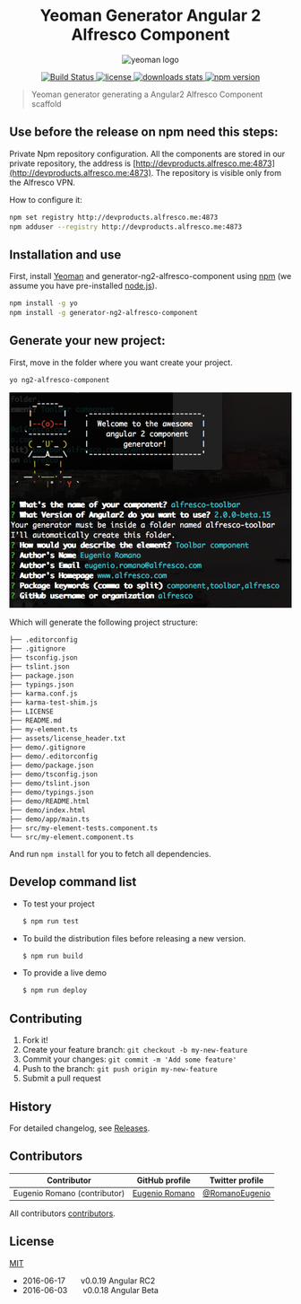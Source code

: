 <h1 align="center">Yeoman Generator Angular 2 Alfresco Component</h1>
<p align="center">
  <img title="yeoman generator" src='https://github.com/yeoman/media/blob/master/optimized/yeoman-150x150-opaque.png' alt='yeoman logo'  />
</p>
<p align="center">
  <a title='Build Status' href="https://travis-ci.com/Alfresco/generator-ng2-alfresco-component">
    <img src='https://travis-ci.com/Alfresco/generator-ng2-alfresco-component.svg?token=FPzV2wyyCU8imY6wHR2B&branch=master' alt='Build Status'  />
  </a>
  <a href='https://github.com/Alfresco/generator-ng2-alfresco-component/blob/master/LICENSE'>
    <img src='https://img.shields.io/badge/license-MIT-blue.svg' alt='license' />
  </a>
  <a alt='downloads stats' href='https://npmjs.org/package/generator-ng2-alfresco-component'>
    <img src='https://img.shields.io/npm/dm/generator-ng2-alfresco-component.svg' alt='downloads stats' />
  </a>
  <a href="https://nodei.co/npm/generator-ng2-alfresco-component/">
    <img src="http://img.shields.io/npm/v/generator-ng2-alfresco-component.svg" alt='npm version' >
  </a>
</p>

>Yeoman generator generating a Angular2 Alfresco Component scaffold

##  Use before the release on npm need this steps:
Private Npm repository configuration. All the components are stored in our private repository, the address is [http://devproducts.alfresco.me:4873](http://devproducts.alfresco.me:4873).
The repository is visible only from the Alfresco VPN.

How to configure it:

```bash
npm set registry http://devproducts.alfresco.me:4873
npm adduser --registry http://devproducts.alfresco.me:4873
```

## Installation and use

First, install [Yeoman](http://yeoman.io) and generator-ng2-alfresco-component using [npm](https://www.npmjs.com/) (we assume you have pre-installed [node.js](https://nodejs.org/)).

```bash
npm install -g yo
npm install -g generator-ng2-alfresco-component
```

##  Generate your new project:

First, move in the folder where you want create your project.

```bash
yo ng2-alfresco-component
```

<img src="assets/generator.png" alt='alfresco generator' >

Which will generate the following project structure:


    ├── .editorconfig
    ├── .gitignore
    ├── tsconfig.json
    ├── tslint.json
    ├── package.json
    ├── typings.json
    ├── karma.conf.js
    ├── karma-test-shim.js
    ├── LICENSE
    ├── README.md
    ├── my-element.ts
    ├── assets/license_header.txt
    ├── demo/.gitignore
    ├── demo/.editorconfig
    ├── demo/package.json
    ├── demo/tsconfig.json
    ├── demo/tslint.json
    ├── demo/typings.json
    ├── demo/README.html
    ├── demo/index.html
    ├── demo/app/main.ts
    ├── src/my-element-tests.component.ts
    └── src/my-element.component.ts

And run `npm install` for you to fetch all dependencies.

## Develop command list 

* To test your project

    ```sh
    $ npm run test
    ```

* To build the distribution files before releasing a new version.

    ```sh
    $ npm run build
    ```

* To provide a live demo

    ```sh
    $ npm run deploy
    ```
    
## Contributing

1. Fork it!
2. Create your feature branch: `git checkout -b my-new-feature`
3. Commit your changes: `git commit -m 'Add some feature'`
4. Push to the branch: `git push origin my-new-feature`
5. Submit a pull request

## History

For detailed changelog, see [Releases](https://github.com/Alfresco/generator-ng2-alfresco-component/releases).

## Contributors

Contributor | GitHub profile | Twitter profile |
--- | --- | ---
Eugenio Romano (contributor)| [Eugenio Romano](https://github.com/eromano) | [@RomanoEugenio](https://twitter.com/RomanoEugenio)

All contributors [contributors](https://github.com/alfresco/generator-ng2-alfresco-component/graphs/contributors).

## License
[MIT](https://github.com/alfresco/generator-ng2-alfresco-component/blob/master/LICENSE)
 

 * 2016-06-17  v0.0.19 Angular RC2
 * 2016-06-03  v0.0.18 Angular Beta  
